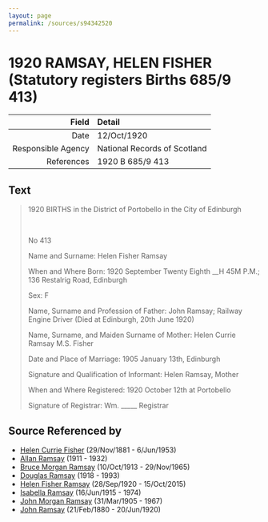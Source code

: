 ```yaml
---
layout: page
permalink: /sources/s94342520
---
```


# 1920 RAMSAY, HELEN FISHER (Statutory registers Births 685/9 413)

Field | Detail
---:|:---
Date | 12/Oct/1920
Responsible Agency | National Records of Scotland
References | 1920 B 685/9 413

## Text

> 1920 BIRTHS in the District of Portobello in the City of Edinburgh
>
> <br/>
>
> No 413
>
> Name and Surname: Helen Fisher Ramsay
>
> When and Where Born: 1920 September Twenty Eighth __H 45M P.M.; 136 Restalrig Road, Edinburgh
>
> Sex: F
>
> Name, Surname and Profession of Father: John Ramsay; Railway Engine Driver (Died at Edinburgh, 20th June 1920)
>
> Name, Surname, and Maiden Surname of Mother: Helen Currie Ramsay M.S. Fisher
>
> Date and Place of Marriage: 1905 January 13th, Edinburgh
>
> Signature and Qualification of Informant: Helen Ramsay, Mother
>
> When and Where Registered: 1920 October 12th at Portobello
>
> Signature of Registrar: Wm. _____ Registrar
>

## Source Referenced by

* [Helen Currie Fisher](../people/@18426904@-helen-currie-fisher-b1881-11-29-d1953-6-6.md) (29/Nov/1881 - 6/Jun/1953)
* [Allan Ramsay](../people/@62219744@-allan-ramsay-b1911-d1932.md) (1911 - 1932)
* [Bruce Morgan Ramsay](../people/@49046148@-bruce-morgan-ramsay-b1913-10-10-d1965-11-29.md) (10/Oct/1913 - 29/Nov/1965)
* [Douglas Ramsay](../people/@12977578@-douglas-ramsay-b1918-d1993.md) (1918 - 1993)
* [Helen Fisher Ramsay](../people/@34267190@-helen-fisher-ramsay-b1920-9-28-d2015-10-15.md) (28/Sep/1920 - 15/Oct/2015)
* [Isabella Ramsay](../people/@80504300@-isabella-ramsay-b1915-6-16-d1974.md) (16/Jun/1915 - 1974)
* [John Morgan Ramsay](../people/@55070438@-john-morgan-ramsay-b1905-3-31-d1967.md) (31/Mar/1905 - 1967)
* [John Ramsay](../people/@64225415@-john-ramsay-b1880-2-21-d1920-6-20.md) (21/Feb/1880 - 20/Jun/1920)
